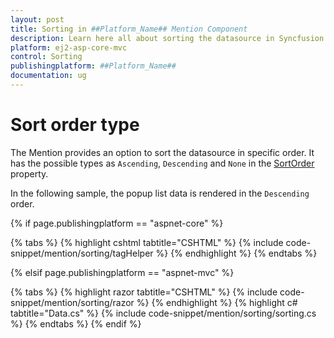 ```yaml
---
layout: post
title: Sorting in ##Platform_Name## Mention Component
description: Learn here all about sorting the datasource in Syncfusion ##Platform_Name## Mention component of Syncfusion Essential JS 2 and more.
platform: ej2-asp-core-mvc
control: Sorting
publishingplatform: ##Platform_Name##
documentation: ug
---
```


# Sort order type

The Mention provides an option to sort the datasource in specific order. It has the possible types as `Ascending`, `Descending` and `None` in the [SortOrder](https://help.syncfusion.com/cr/aspnetmvc-js2/Syncfusion.EJ2.DropDowns.Mention.html#Syncfusion_EJ2_DropDowns_Mention_SortOrder) property.

In the following sample, the popup list data is rendered in the `Descending` order.

{% if page.publishingplatform == "aspnet-core" %}

{% tabs %}
{% highlight cshtml tabtitle="CSHTML" %}
{% include code-snippet/mention/sorting/tagHelper %}
{% endhighlight %}
{% endtabs %}

{% elsif page.publishingplatform == "aspnet-mvc" %}

{% tabs %}
{% highlight razor tabtitle="CSHTML" %}
{% include code-snippet/mention/sorting/razor %}
{% endhighlight %}
{% highlight c# tabtitle="Data.cs" %}
{% include code-snippet/mention/sorting/sorting.cs %}
{% endtabs %}
{% endif %}